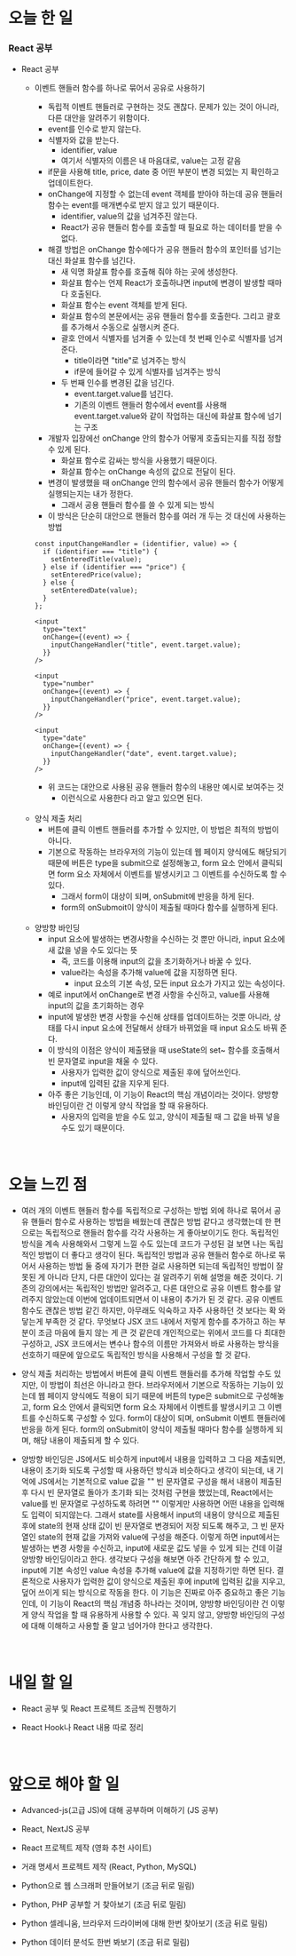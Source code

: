 # 오늘 한 일

### React 공부

- React 공부

  - 이벤트 핸들러 함수를 하나로 묶어서 공유로 사용하기

    - 독립적 이벤트 핸들러로 구현하는 것도 괜찮다. 문제가 있는 것이 아니라, 다른 대안을 알려주기 위함이다.
    - event를 인수로 받지 않는다.
    - 식별자와 값을 받는다.
      - identifier, value
      - 여기서 식별자의 이름은 내 마음대로, value는 고정 같음
    - if문을 사용해 title, price, date 중 어떤 부분이 변경 되었는 지 확인하고 업데이트한다.
    - onChange에 지정할 수 없는데 event 객체를 받아야 하는데 공유 핸들러 함수는 event를 매개변수로 받지 않고 있기 때문이다.
      - identifier, value의 값을 넘겨주진 않는다.
      - React가 공유 핸들러 함수를 호출할 때 필요로 하는 데이터를 받을 수 없다.
    - 해결 방법은 onChange 함수에다가 공유 핸들러 함수의 포인터를 넘기는 대신 화살표 함수를 넘긴다.
      - 새 익명 화살표 함수를 호출해 줘야 하는 곳에 생성한다.
      - 화살표 함수는 언제 React가 호출하냐면 input에 변경이 발생할 때마다 호출된다.
      - 화살표 함수는 event 객체를 받게 된다.
      - 화살표 함수의 본문에서는 공유 핸들러 함수를 호출한다. 그리고 괄호를 추가해서 수동으로 실행시켜 준다.
      - 괄호 안에서 식별자를 넘겨줄 수 있는데 첫 번째 인수로 식별자를 넘겨준다.
        - title이라면 "title"로 넘겨주는 방식
        - if문에 들어갈 수 있게 식별자를 넘겨주는 방식
      - 두 번째 인수를 변경된 값을 넘긴다.
        - event.target.value를 넘긴다.
        - 기존의 이벤트 핸들러 함수에서 event를 사용해 event.target.value와 같이 작업하는 대신에 화살표 함수에 넘기는 구조
    - 개발자 입장에선 onChange 안의 함수가 어떻게 호출되는지를 직접 정할 수 있게 된다.
      - 화살표 함수로 감싸는 방식을 사용했기 때문이다.
      - 화살표 함수는 onChange 속성의 값으로 전달이 된다.
    - 변경이 발생했을 때 onChange 안의 함수에서 공유 핸들러 함수가 어떻게 실행되는지는 내가 정한다.
      - 그래서 공용 핸들러 함수를 쓸 수 있게 되는 방식
    - 이 방식은 단순히 대안으로 핸들러 함수를 여러 개 두는 것 대신에 사용하는 방법

    ```
    const inputChangeHandler = (identifier, value) => {
      if (identifier === "title") {
        setEnteredTitle(value);
      } else if (identifier === "price") {
        setEnteredPrice(value);
      } else {
        setEnteredDate(value);
      }
    };

    <input
      type="text"
      onChange={(event) => {
        inputChangeHandler("title", event.target.value);
      }}
    />

    <input
      type="number"
      onChange={(event) => {
        inputChangeHandler("price", event.target.value);
      }}
    />

    <input
      type="date"
      onChange={(event) => {
        inputChangeHandler("date", event.target.value);
      }}
    />
    ```

    - 위 코드는 대안으로 사용된 공유 핸들러 함수의 내용만 예시로 보여주는 것
      - 이런식으로 사용한다 라고 알고 있으면 된다.

  <br />

  - 양식 제출 처리
    - 버튼에 클릭 이벤트 핸들러를 추가할 수 있지만, 이 방법은 최적의 방법이 아니다.
    - 기본으로 작동하는 브라우저의 기능이 있는데 웹 페이지 양식에도 해당되기 때문에 버튼은 type을 submit으로 설정해놓고, form 요소 안에서 클릭되면 form 요소 자체에서 이벤트를 발생시키고 그 이벤트를 수신하도록 할 수 있다.
      - 그래서 form이 대상이 되며, onSubmit에 반응을 하게 된다.
      - form의 onSubmoit이 양식이 제출될 때마다 함수를 실행하게 된다.

  <br />

  - 양방향 바인딩
    - input 요소에 발생하는 변경사항을 수신하는 것 뿐만 아니라, input 요소에 새 값을 넣을 수도 있다는 뜻
      - 즉, 코드를 이용해 input의 값을 초기화하거나 바꿀 수 있다.
      - value라는 속성을 추가해 value에 값을 지정하면 된다.
        - input 요소의 기본 속성, 모든 input 요소가 가지고 있는 속성이다.
    - 예로 input에서 onChange로 변경 사항을 수신하고, value를 사용해 input의 값을 초기화하는 경우
    - input에 발생한 변경 사항을 수신해 상태를 업데이트하는 것뿐 아니라, 상태를 다시 input 요소에 전달해서 상태가 바뀌었을 때 input 요소도 바꿔 준다.
    - 이 방식의 이점은 양식이 제출됐을 때 useState의 set~ 함수를 호출해서 빈 문자열로 input을 채울 수 있다.
      - 사용자가 입력한 값이 양식으로 제출된 후에 덮어쓰인다.
      - input에 입력된 값을 지우게 된다.
    - 아주 좋은 기능인데, 이 기능이 React의 핵심 개념이라는 것이다. 양방향 바인딩이란 건 이렇게 양식 작업을 할 때 유용하다.
      - 사용자의 입력을 받을 수도 있고, 양식이 제출될 때 그 값을 바꿔 넣을 수도 있기 때문이다.

<br />

# 오늘 느낀 점

- 여러 개의 이벤트 핸들러 함수를 독립적으로 구성하는 방법 외에 하나로 묶어서 공유 핸들러 함수로 사용하는 방법을 배웠는데 괜찮은 방법 같다고 생각했는데 한 편으로는 독립적으로 핸들러 함수를 각각 사용하는 게 좋아보이기도 한다. 독립적인 방식을 계속 사용해와서 그렇게 느낄 수도 있는데 코드가 구성된 걸 보면 나는 독립적인 방법이 더 좋다고 생각이 된다. 독립적인 방법과 공유 핸들러 함수로 하나로 묶어서 사용하는 방법 둘 중에 자기가 편한 걸로 사용하면 되는데 독립적인 방법이 잘못된 게 아니라 단지, 다른 대안이 있다는 걸 알려주기 위해 설명을 해준 것이다. 기존의 강의에서는 독립적인 방법만 알려주고, 다른 대안으로 공유 이벤트 함수를 알려주지 않았는데 이번에 업데이트되면서 이 내용이 추가가 된 것 같다. 공유 이벤트 함수도 괜찮은 방법 같긴 하지만, 아무래도 익숙하고 자주 사용하던 것 보다는 확 와닿는게 부족한 것 같다. 무엇보다 JSX 코드 내에서 저렇게 함수를 추가하고 하는 부분이 조금 마음에 들지 않는 게 큰 것 같은데 개인적으로는 위에서 코드를 다 최대한 구성하고, JSX 코드에서는 변수나 함수의 이름만 가져와서 바로 사용하는 방식을 선호하기 때문에 앞으로도 독립적인 방식을 사용해서 구성을 할 것 같다.

- 양식 제출 처리하는 방법에서 버튼에 클릭 이벤트 핸들러를 추가해 작업할 수도 있지만, 이 방법이 최선은 아니라고 한다. 브라우저에서 기본으로 작동하는 기능이 있는데 웹 페이지 양식에도 적용이 되기 때문에 버튼의 type은 submit으로 구성해놓고, form 요소 안에서 클릭되면 form 요소 자체에서 이벤트를 발생시키고 그 이벤트를 수신하도록 구성할 수 있다. form이 대상이 되며, onSubmit 이벤트 핸들러에 반응을 하게 된다. form의 onSubmit이 양식이 제출될 때마다 함수를 실행하게 되며, 해당 내용이 제출되게 할 수 있다.

- 양방향 바인딩은 JS에서도 비슷하게 input에서 내용을 입력하고 그 다음 제출되면, 내용이 초기화 되도록 구성할 때 사용하던 방식과 비슷하다고 생각이 되는데, 내 기억에 JS에서는 기본적으로 value 값을 "" 빈 문자열로 구성을 해서 내용이 제출된 후 다시 빈 문자열로 돌아가 초기화 되는 것처럼 구현을 했었는데, React에서는 value를 빈 문자열로 구성하도록 하려면 "" 이렇게만 사용하면 어떤 내용을 입력해도 입력이 되지않는다. 그래서 state를 사용해서 input의 내용이 양식으로 제출된 후에 state의 현재 상태 값이 빈 문자열로 변경되어 저장 되도록 해주고, 그 빈 문자열인 state의 현재 값을 가져와 value에 구성을 해준다. 이렇게 하면 input에서는 발생하는 변경 사항을 수신하고, input에 새로운 값도 넣을 수 있게 되는 건데 이걸 양방향 바인딩이라고 한다. 생각보다 구성을 해보면 아주 간단하게 할 수 있고, input에 기본 속성인 value 속성을 추가해 value에 값을 지정하기만 하면 된다. 결론적으로 사용자가 입력한 값이 양식으로 제출된 후에 input에 입력된 값을 지우고, 덮어 쓰이게 되는 방식으로 작동을 한다. 이 기능은 진짜로 아주 중요하고 좋은 기능인데, 이 기능이 React의 핵심 개념중 하나라는 것이며, 양방향 바인딩이란 건 이렇게 양식 작업을 할 때 유용하게 사용할 수 있다. 꼭 잊지 않고, 양방향 바인딩의 구성에 대해 이해하고 사용할 줄 알고 넘어가야 한다고 생각한다.

<br />

# 내일 할 일

- React 공부 및 React 프로젝트 조금씩 진행하기

- React Hook나 React 내용 따로 정리

<br />

# 앞으로 해야 할 일

- Advanced-js(고급 JS)에 대해 공부하며 이해하기 (JS 공부)

- React, NextJS 공부

- React 프로젝트 제작 (영화 추천 사이트)

- 거래 명세서 프로젝트 제작 (React, Python, MySQL)

- Python으로 웹 스크래퍼 만들어보기 (조금 뒤로 밀림)

- Python, PHP 공부할 거 찾아보기 (조금 뒤로 밀림)

- Python 셀레니움, 브라우저 드라이버에 대해 한번 찾아보기 (조금 뒤로 밀림)

- Python 데이터 분석도 한번 봐보기 (조금 뒤로 밀림)
